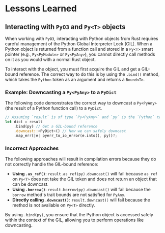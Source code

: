# Lessons Learned

## Interacting with `PyO3` and `Py<T>` objects

When working with `PyO3`, interacting with Python objects from Rust requires careful management of the Python Global Interpreter Lock (GIL). When a Python object is returned from a function call and stored in a `Py<T>` smart pointer (e.g., `Py<PyModule>` or `Py<PyAny>`), you cannot directly call methods on it as you would with a normal Rust object.

To interact with the object, you must first acquire the GIL and get a GIL-bound reference. The correct way to do this is by using the `.bind()` method, which takes the `Python` token as an argument and returns a `Bound<T>`.

### Example: Downcasting a `Py<PyAny>` to a `PyDict`

The following code demonstrates the correct way to downcast a `Py<PyAny>` (the result of a Python function call) to a `PyDict`.

```rust
// Assuming `result` is of type `Py<PyAny>` and `py` is the `Python` token.
let dict = result
    .bind(py) // Get a GIL-bound reference
    .downcast::<PyDict>() // Now we can safely downcast
    .map_err(|e| pyerr_to_io_error(e.into(), py))?;
```

### Incorrect Approaches

The following approaches will result in compilation errors because they do not correctly handle the GIL-bound reference:

-   **Using `.as_ref()`**: `result.as_ref(py).downcast()` will fail because `as_ref` on `Py<T>` does not take the GIL token and does not return an object that can be downcast.
-   **Using `.borrow()`**: `result.borrow(py).downcast()` will fail because the `borrow` method's trait bounds are not satisfied for `PyAny`.
-   **Directly calling `.downcast()`**: `result.downcast()` will fail because the method is not available on `Py<T>` directly.

By using `.bind(py)`, you ensure that the Python object is accessed safely within the context of the GIL, allowing you to perform operations like downcasting.